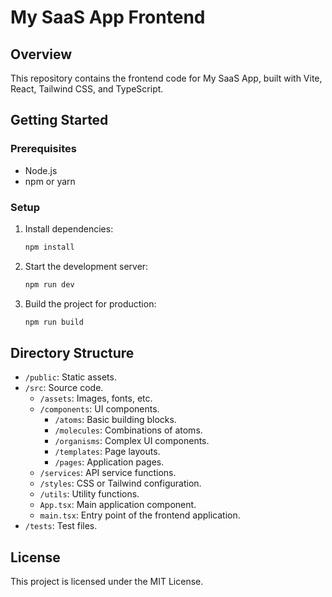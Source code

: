# My SaaS App Frontend

## Overview

This repository contains the frontend code for My SaaS App, built with Vite, React, Tailwind CSS, and TypeScript.

## Getting Started

### Prerequisites

- Node.js
- npm or yarn

### Setup

1. Install dependencies:
    ```bash
    npm install
    ```

2. Start the development server:
    ```bash
    npm run dev
    ```

3. Build the project for production:
    ```bash
    npm run build
    ```

## Directory Structure

- `/public`: Static assets.
- `/src`: Source code.
  - `/assets`: Images, fonts, etc.
  - `/components`: UI components.
    - `/atoms`: Basic building blocks.
    - `/molecules`: Combinations of atoms.
    - `/organisms`: Complex UI components.
    - `/templates`: Page layouts.
    - `/pages`: Application pages.
  - `/services`: API service functions.
  - `/styles`: CSS or Tailwind configuration.
  - `/utils`: Utility functions.
  - `App.tsx`: Main application component.
  - `main.tsx`: Entry point of the frontend application.
- `/tests`: Test files.

## License

This project is licensed under the MIT License.
